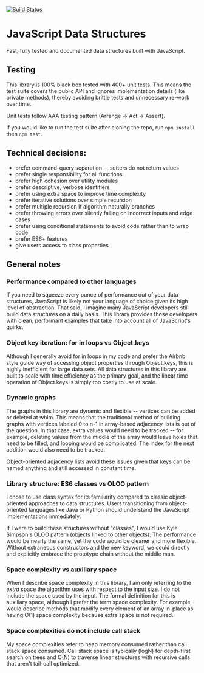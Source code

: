 [![Build Status](https://travis-ci.org/ganorberg/data-structures-javascript.svg?branch=master)](https://travis-ci.org/ganorberg/data-structures-javascript)

# JavaScript Data Structures

Fast, fully tested and documented data structures built with JavaScript.


## Testing

This library is 100% black box tested with 400+ unit tests. This means the test suite covers the public API and ignores implementation details (like private methods), thereby avoiding brittle tests and unnecessary re-work over time.

Unit tests follow AAA testing pattern (Arrange -> Act -> Assert).

If you would like to run the test suite after cloning the repo, run `npm install` then `npm test`.

## Technical decisions:
- prefer command-query separation -- setters do not return values
- prefer single responsibility for all functions
- prefer high cohesion over utility modules
- prefer descriptive, verbose identifiers
- prefer using extra space to improve time complexity
- prefer iterative solutions over simple recursion
- prefer multiple recursion if algorithm naturally branches
- prefer throwing errors over silently failing on incorrect inputs and edge cases
- prefer using conditional statements to avoid code rather than to wrap code
- prefer ES6+ features
- give users access to class properties

## General notes

### Performance compared to other languages

If you need to squeeze every ounce of performance out of your data structures, JavaScript is likely not your language of choice given its high level of abstraction. That said, I imagine many JavaScript developers still build data structures on a daily basis. This library provides those developers with clean, performant examples that take into account all of JavaScript's quirks.

### Object key iteration: for in loops vs Object.keys

Although I generally avoid for in loops in my code and prefer the Airbnb style guide way of accessing object properties through Object.keys, this is highly inefficient for large data sets. All data structures in this library are built to scale with time efficiency as the primary goal, and the linear time operation of Object.keys is simply too costly to use at scale.

### Dynamic graphs
The graphs in this library are dynamic and flexible -- vertices can be added or deleted at whim. This means that the traditional method of building graphs with vertices labeled 0 to n-1 in array-based adjacency lists is out of the question. In that case, extra values would need to be tracked -- for example, deleting values from the middle of the array would leave holes that need to be filled, and looping would be complicated. The index for the next addition would also need to be tracked. 

Object-oriented adjacency lists avoid these issues given that keys can be named anything and still accessed in constant time.

### Library structure: ES6 classes vs OLOO pattern

I chose to use class syntax for its familiarity compared to classic object-oriented approaches to data structures. Users transitioning from object-oriented languages like Java or Python should understand the JavaScript implementations immediately.

If I were to build these structures without "classes", I would use Kyle Simpson's OLOO pattern (objects linked to other objects). The performance would be nearly the same, yet the code would be cleaner and more flexible. Without extraneous constructors and the new keyword, we could directly and explicitly embrace the prototype chain without the middle man.

### Space complexity vs auxiliary space

When I describe space complexity in this library, I am only referring to the *extra* space the algorithm uses with respect to the input size. I do not include the space used by the input. The formal definition for this is auxiliary space, although I prefer the term space complexity. For example, I would describe methods that modify every element of an array in-place as having O(1) space complexity because extra space is not required.

### Space complexities do not include call stack

My space complexities refer to heap memory consumed rather than call stack space consumed. Call stack space is typically (logN) for depth-first search on trees and O(N) to traverse linear structures with recursive calls that aren't tail-call optimized.

